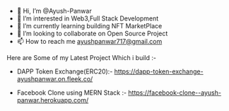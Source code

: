 - 👋 Hi, I’m @Ayush-Panwar
- 👀 I’m interested in Web3,Full Stack Development
- 🌱 I’m currently learning building NFT MarketPlace
- 💞️ I’m looking to collaborate on Open Source Project
- 📫 How to reach me ayushpanwar717@gmail.com

 Here are Some of my Latest Project Which i build :-
 
  - DAPP Token Exchange(ERC20):- https://dapp-token-exchange-ayushpanwar.on.fleek.co/
  
  - Facebook Clone using MERN Stack :- https://facebook-clone--ayush-panwar.herokuapp.com/
